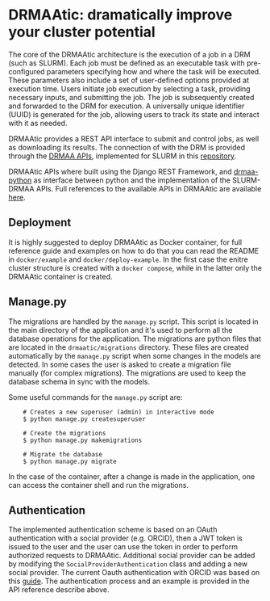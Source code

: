# DRMAAtic: dramatically improve your cluster potential


The core of the DRMAAtic architecture is the execution of a job in a DRM (such as SLURM). Each job must be defined as an executable task with pre-configured parameters specifying how and where the task will be executed. These parameters also include a set of user-defined options provided at execution time. Users initiate job execution by selecting a task, providing necessary inputs, and submitting the job. The job is subsequently created and forwarded to the DRM for execution. A universally unique identifier (UUID) is generated for the job, allowing users to track its state and interact with it as needed.

DRMAAtic provides a REST API interface to submit and control jobs, as well as downloading its results. The connection of with the DRM is provided through the [DRMAA APIs](https://en.wikipedia.org/wiki/DRMAA), implemented for SLURM in this [repository](https://github.com/natefoo/slurm-drmaa).

DRMAAtic APIs where built using the Django REST Framework, and [drmaa-python](https://github.com/pygridtools/drmaa-python?tab=readme-ov-file) as interface between python and the implementation of the SLURM-DRMAA APIs.
Full references to the available APIs in DRMAAtic are available [here](https://drmaatic.biocomputingup.it/).

## Deployment

It is highly suggested to deploy DRMAAtic as Docker container, for full reference guide and examples on how to do that you can read the README in `docker/example` and `docker/deploy-example`. In the first case the enitre cluster structure is created with a `docker compose`, while in the latter only the DRMAAtic container is created.

## Manage.py

The migrations are handled by the `manage.py` script. This script is located in the main directory of the application
and it's used to perform all the database operations for the application.
The migrations are python files that are located in the `drmaatic/migrations` directory. These files are created
automatically by the `manage.py` script when some changes in the models are detected. In some cases the user is asked
to create a migration file manually (for complex migrations). The migrations are used to keep the database schema in
sync with the models.

Some useful commands for the `manage.py` script are:
        
        # Creates a new superuser (admin) in interactive mode
        $ python manage.py createsuperuser

        # Create the migrations
        $ python manage.py makemigrations

        # Migrate the database 
        $ python manage.py migrate
        
In the case of the container, after a change is made in the application, one can access the container shell and run the migrations.

## Authentication

The implemented authentication scheme is based on an OAuth authentication with a social provider (e.g. ORCID), then a JWT token is issued to the user and the user can use the token in order to perform authorized requests to DRMAAtic.
Additional social provider can be added by modifying the `SocialProviderAuthentication` class and adding a new social provider. The current Oauth authentication with ORCID was based on this [guide](https://github.com/ORCID/ORCID-Source/blob/main/orcid-api-web/README.md).
The authentication process and an example is provided in the API reference describe above.


